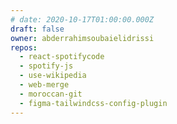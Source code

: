 ```yaml
---
# date: 2020-10-17T01:00:00.000Z
draft: false
owner: abderrahimsoubaielidrissi
repos:
  - react-spotifycode
  - spotify-js
  - use-wikipedia
  - web-merge
  - moroccan-git
  - figma-tailwindcss-config-plugin
---
```

